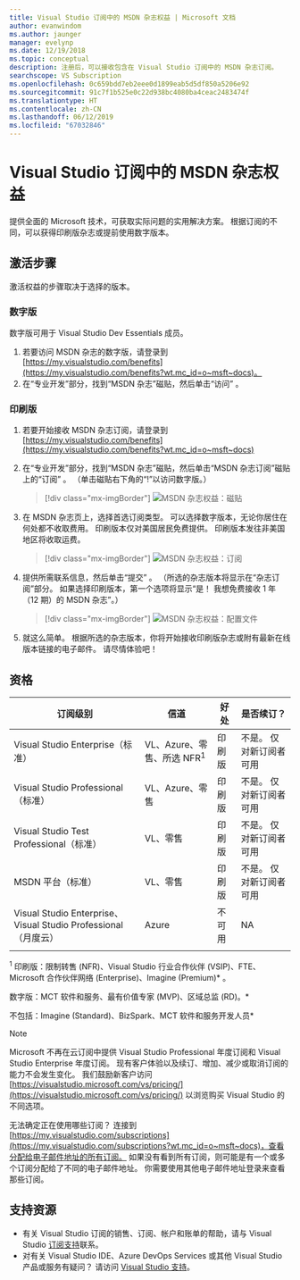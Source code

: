 ```yaml
---
title: Visual Studio 订阅中的 MSDN 杂志权益 | Microsoft 文档
author: evanwindom
ms.author: jaunger
manager: evelynp
ms.date: 12/19/2018
ms.topic: conceptual
description: 注册后，可以接收包含在 Visual Studio 订阅中的 MSDN 杂志订阅。
searchscope: VS Subscription
ms.openlocfilehash: 0c659bdd7eb2eee0d1899eab5d5df850a5206e92
ms.sourcegitcommit: 91c7f1b525e0c22d938bc4080ba4ceac2483474f
ms.translationtype: HT
ms.contentlocale: zh-CN
ms.lasthandoff: 06/12/2019
ms.locfileid: "67032846"
---
```

# <a name="the-msdn-magazine-benefit-in-visual-studio-subscriptions"></a>Visual Studio 订阅中的 MSDN 杂志权益

提供全面的 Microsoft 技术，可获取实际问题的实用解决方案。  根据订阅的不同，可以获得印刷版杂志或提前使用数字版本。

## <a name="activation-steps"></a>激活步骤
激活权益的步骤取决于选择的版本。

### <a name="digital-edition"></a>数字版
数字版可用于 Visual Studio Dev Essentials 成员。

1. 若要访问 MSDN 杂志的数字版，请登录到 [https://my.visualstudio.com/benefits](https://my.visualstudio.com/benefits?wt.mc_id=o~msft~docs)。
2. 在“专业开发”部分，找到“MSDN 杂志”磁贴，然后单击“访问”  。

### <a name="printed-edition"></a>印刷版
1. 若要开始接收 MSDN 杂志订阅，请登录到 [https://my.visualstudio.com/benefits](https://my.visualstudio.com/benefits?wt.mc_id=o~msft~docs)
2. 在“专业开发”部分，找到“MSDN 杂志”磁贴，然后单击“MSDN 杂志订阅”磁贴上的“订阅”  。 （单击磁贴右下角的“!”以访问数字版。）
   > [!div class="mx-imgBorder"]
   > ![MSDN 杂志权益：磁贴](_img/vs-msdn/vs-msdn-tile.png)

3. 在 MSDN 杂志页上，选择首选订阅类型。  可以选择数字版本，无论你居住在何处都不收取费用。  印刷版本仅对美国居民免费提供。  印刷版本发往非美国地区将收取运费。
   > [!div class="mx-imgBorder"]
   > ![MSDN 杂志权益：订阅](_img/vs-msdn/vs-msdn-subs-page-resized.png)

4. 提供所需联系信息，然后单击“提交”  。  （所选的杂志版本将显示在“杂志订阅”部分。  如果选择印刷版本，第一个选项将显示“是！  我想免费接收 1 年（12 期）的 MSDN 杂志”。）
   > [!div class="mx-imgBorder"]
   > ![MSDN 杂志权益：配置文件](_img/vs-msdn/vs-msdn-profile.png)

5. 就这么简单。  根据所选的杂志版本，你将开始接收印刷版杂志或附有最新在线版本链接的电子邮件。  请尽情体验吧！

## <a name="eligibility"></a>资格

| 订阅级别                                                 |     信道                                            | 好处                                                          | 是否续订？    |
|--------------------------------------------------------------------|---------------------------------------------------------|------------------------------------------------------------------|---------------|
| Visual Studio Enterprise（标准）   | VL、Azure、零售、所选 NFR<sup>1</sup> |印刷版       |  不是。  仅对新订阅者可用          |
| Visual Studio Professional（标准） | VL、Azure、零售                                       | 印刷版                                                            |不是。  仅对新订阅者可用         |
| Visual Studio Test Professional（标准）                         | VL、零售                                              | 印刷版                                             |  不是。  仅对新订阅者可用         |
| MSDN 平台（标准）                                          | VL、零售                                              | 印刷版                                              | 不是。  仅对新订阅者可用         |
|Visual Studio Enterprise、Visual Studio Professional（月度云）   | Azure |不可用      |  NA         |
||

<sup>1</sup> 印刷版：限制转售 (NFR)、Visual Studio 行业合作伙伴 (VSIP)、FTE、Microsoft 合作伙伴网络 (Enterprise)、Imagine (Premium)* 。

数字版：MCT 软件和服务、最有价值专家 (MVP)、区域总监 (RD)。*

不包括：Imagine (Standard)、BizSpark、MCT 软件和服务开发人员*

> [!NOTE]
> Microsoft 不再在云订阅中提供 Visual Studio Professional 年度订阅和 Visual Studio Enterprise 年度订阅。 现有客户体验以及续订、增加、减少或取消订阅的能力不会发生变化。 我们鼓励新客户访问 [https://visualstudio.microsoft.com/vs/pricing/](https://visualstudio.microsoft.com/vs/pricing/) 以浏览购买 Visual Studio 的不同选项。

无法确定正在使用哪些订阅？  连接到 [https://my.visualstudio.com/subscriptions](https://my.visualstudio.com/subscriptions?wt.mc_id=o~msft~docs)，查看分配给电子邮件地址的所有订阅。 如果没有看到所有订阅，则可能是有一个或多个订阅分配给了不同的电子邮件地址。  你需要使用其他电子邮件地址登录来查看那些订阅。

## <a name="support-resources"></a>支持资源
- 有关 Visual Studio 订阅的销售、订阅、帐户和账单的帮助，请与 Visual Studio [订阅支持](https://visualstudio.microsoft.com/subscriptions/support/)联系。
- 对有关 Visual Studio IDE、Azure DevOps Services 或其他 Visual Studio 产品或服务有疑问？  请访问 [Visual Studio 支持](https://visualstudio.microsoft.com/support/)。